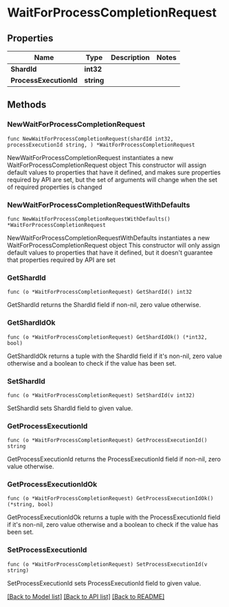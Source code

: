 # WaitForProcessCompletionRequest

## Properties

Name | Type | Description | Notes
------------ | ------------- | ------------- | -------------
**ShardId** | **int32** |  | 
**ProcessExecutionId** | **string** |  | 

## Methods

### NewWaitForProcessCompletionRequest

`func NewWaitForProcessCompletionRequest(shardId int32, processExecutionId string, ) *WaitForProcessCompletionRequest`

NewWaitForProcessCompletionRequest instantiates a new WaitForProcessCompletionRequest object
This constructor will assign default values to properties that have it defined,
and makes sure properties required by API are set, but the set of arguments
will change when the set of required properties is changed

### NewWaitForProcessCompletionRequestWithDefaults

`func NewWaitForProcessCompletionRequestWithDefaults() *WaitForProcessCompletionRequest`

NewWaitForProcessCompletionRequestWithDefaults instantiates a new WaitForProcessCompletionRequest object
This constructor will only assign default values to properties that have it defined,
but it doesn't guarantee that properties required by API are set

### GetShardId

`func (o *WaitForProcessCompletionRequest) GetShardId() int32`

GetShardId returns the ShardId field if non-nil, zero value otherwise.

### GetShardIdOk

`func (o *WaitForProcessCompletionRequest) GetShardIdOk() (*int32, bool)`

GetShardIdOk returns a tuple with the ShardId field if it's non-nil, zero value otherwise
and a boolean to check if the value has been set.

### SetShardId

`func (o *WaitForProcessCompletionRequest) SetShardId(v int32)`

SetShardId sets ShardId field to given value.


### GetProcessExecutionId

`func (o *WaitForProcessCompletionRequest) GetProcessExecutionId() string`

GetProcessExecutionId returns the ProcessExecutionId field if non-nil, zero value otherwise.

### GetProcessExecutionIdOk

`func (o *WaitForProcessCompletionRequest) GetProcessExecutionIdOk() (*string, bool)`

GetProcessExecutionIdOk returns a tuple with the ProcessExecutionId field if it's non-nil, zero value otherwise
and a boolean to check if the value has been set.

### SetProcessExecutionId

`func (o *WaitForProcessCompletionRequest) SetProcessExecutionId(v string)`

SetProcessExecutionId sets ProcessExecutionId field to given value.



[[Back to Model list]](../README.md#documentation-for-models) [[Back to API list]](../README.md#documentation-for-api-endpoints) [[Back to README]](../README.md)


